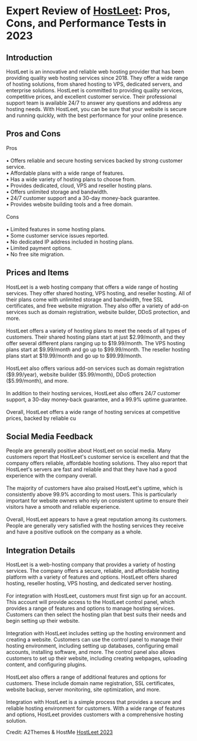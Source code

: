 <h1>Expert Review of <a href="https://a2themes.com/hostleet-reviews">HostLeet</a>: Pros, Cons, and Performance Tests in 2023</h1>
<h2>Introduction</h2>
HostLeet is an innovative and reliable web hosting provider that has been providing quality web hosting services since 2018. They offer a wide range of hosting solutions, from shared hosting to VPS, dedicated servers, and enterprise solutions. HostLeet is committed to providing quality services, competitive prices, and excellent customer service. Their professional support team is available 24/7 to answer any questions and address any hosting needs. With HostLeet, you can be sure that your website is secure and running quickly, with the best performance for your online presence.
<h2>Pros and Cons</h2>
Pros<br><br>• Offers reliable and secure hosting services backed by strong customer service.<br>• Affordable plans with a wide range of features.<br>• Has a wide variety of hosting plans to choose from.<br>• Provides dedicated, cloud, VPS and reseller hosting plans.<br>• Offers unlimited storage and bandwidth.<br>• 24/7 customer support and a 30-day money-back guarantee.<br>• Provides website building tools and a free domain.<br><br>Cons<br><br>• Limited features in some hosting plans.<br>• Some customer service issues reported.<br>• No dedicated IP address included in hosting plans.<br>• Limited payment options.<br>• No free site migration.
<h2>Prices and Items</h2>
HostLeet is a web hosting company that offers a wide range of hosting services. They offer shared hosting, VPS hosting, and reseller hosting. All of their plans come with unlimited storage and bandwidth, free SSL certificates, and free website migration. They also offer a variety of add-on services such as domain registration, website builder, DDoS protection, and more. <br><br>HostLeet offers a variety of hosting plans to meet the needs of all types of customers. Their shared hosting plans start at just $2.99/month, and they offer several different plans ranging up to $19.99/month. The VPS hosting plans start at $9.99/month and go up to $99.99/month. The reseller hosting plans start at $19.99/month and go up to $99.99/month. <br><br>HostLeet also offers various add-on services such as domain registration ($9.99/year), website builder ($5.99/month), DDoS protection ($5.99/month), and more. <br><br>In addition to their hosting services, HostLeet also offers 24/7 customer support, a 30-day money-back guarantee, and a 99.9% uptime guarantee. <br><br>Overall, HostLeet offers a wide range of hosting services at competitive prices, backed by reliable cu
<h2>Social Media Feedback</h2>
People are generally positive about HostLeet on social media. Many customers report that HostLeet's customer service is excellent and that the company offers reliable, affordable hosting solutions. They also report that HostLeet's servers are fast and reliable and that they have had a good experience with the company overall.<br><br>The majority of customers have also praised HostLeet's uptime, which is consistently above 99.9% according to most users. This is particularly important for website owners who rely on consistent uptime to ensure their visitors have a smooth and reliable experience.<br><br>Overall, HostLeet appears to have a great reputation among its customers. People are generally very satisfied with the hosting services they receive and have a positive outlook on the company as a whole.
<h2>Integration Details</h2>
HostLeet is a web-hosting company that provides a variety of hosting services. The company offers a secure, reliable, and affordable hosting platform with a variety of features and options. HostLeet offers shared hosting, reseller hosting, VPS hosting, and dedicated server hosting.<br><br>For integration with HostLeet, customers must first sign up for an account. This account will provide access to the HostLeet control panel, which provides a range of features and options to manage hosting services. Customers can then select the hosting plan that best suits their needs and begin setting up their website.<br><br>Integration with HostLeet includes setting up the hosting environment and creating a website. Customers can use the control panel to manage their hosting environment, including setting up databases, configuring email accounts, installing software, and more. The control panel also allows customers to set up their website, including creating webpages, uploading content, and configuring plugins.<br><br>HostLeet also offers a range of additional features and options for customers. These include domain name registration, SSL certificates, website backup, server monitoring, site optimization, and more.<br><br>Integration with HostLeet is a simple process that provides a secure and reliable hosting environment for customers. With a wide range of features and options, HostLeet provides customers with a comprehensive hosting solution.
<p>Credit: A2Themes & HostMe <a href="https://a2themes.com/hostleet-reviews">HostLeet 2023</a></p>